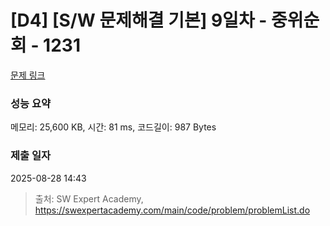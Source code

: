 # [D4] [S/W 문제해결 기본] 9일차 - 중위순회 - 1231 

[문제 링크](https://swexpertacademy.com/main/code/problem/problemDetail.do?contestProbId=AV140YnqAIECFAYD) 

### 성능 요약

메모리: 25,600 KB, 시간: 81 ms, 코드길이: 987 Bytes

### 제출 일자

2025-08-28 14:43



> 출처: SW Expert Academy, https://swexpertacademy.com/main/code/problem/problemList.do